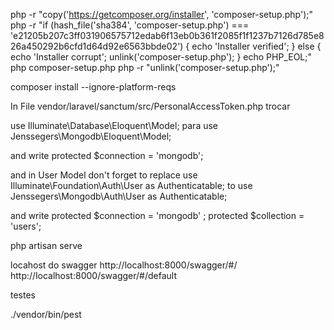 php -r "copy('https://getcomposer.org/installer', 'composer-setup.php');"
php -r "if (hash_file('sha384', 'composer-setup.php') === 'e21205b207c3ff031906575712edab6f13eb0b361f2085f1f1237b7126d785e826a450292b6cfd1d64d92e6563bbde02') { echo 'Installer verified'; } else { echo 'Installer corrupt'; unlink('composer-setup.php'); } echo PHP_EOL;"
php composer-setup.php
php -r "unlink('composer-setup.php');"

composer install --ignore-platform-reqs

In File vendor/laravel/sanctum/src/PersonalAccessToken.php trocar

use Illuminate\Database\Eloquent\Model; 
para
 use Jenssegers\Mongodb\Eloquent\Model;

and write protected $connection = 'mongodb';

and in User Model don't forget to replace use Illuminate\Foundation\Auth\User as Authenticatable;
to use Jenssegers\Mongodb\Auth\User as Authenticatable;

and write
protected $connection = 'mongodb' ;
protected $collection = 'users';


php artisan serve

locahost do swagger
http://localhost:8000/swagger/#/
http://localhost:8000/swagger/#/default

testes

./vendor/bin/pest